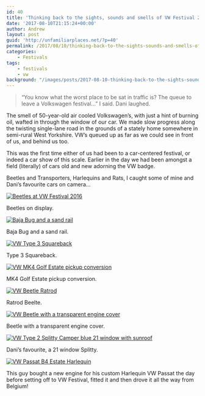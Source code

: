 ```yaml
---
id: 40
title: 'Thinking back to the sights, sounds and smells of VW Festival 2016'
date: '2017-08-10T21:15:24+00:00'
author: Andrew
layout: post
guid: 'http://unfamiliarplaces.net/?p=40'
permalink: /2017/08/10/thinking-back-to-the-sights-sounds-and-smells-of-vw-festival-2016/
categories:
    - Festivals
tags:
    - festivals
    - vw
background: "/images/posts/2017-08-10-thinking-back-to-the-sights-sounds-and-smells-of-vw-festival-2016/IMG_20160814_140622.jpg"
---
```


> “You know what the worst place to be sat in traffic is? The queue to leave a Volkswagen festival…” I said. Dani laughed.

The smell of 50-year-old air cooled Volkswagen’s, with just a hint of burning oil, wafted in through the window of our car. We made slow progress along the twisting single-lane road in the grounds of a stately home somewhere in semi-rural West Yorkshire. VW’s queued up as far as we could see in front of us, and behind us too.

This was the first time either of us had been to a car-centered festival, or indeed a car show of this scale. Earlier in the day we had been amongst a field (literally) of cars old and new adorning the VW badge.

Beetles and Transporters, Harlequins and Rats, I caught some of mine and Dani’s favourite cars on camera…

[![Beetles at VW Festival 2016](/images/posts/2017-08-10-thinking-back-to-the-sights-sounds-and-smells-of-vw-festival-2016/IMG_20160814_140622-768x568.jpg)](/images/posts/2017-08-10-thinking-back-to-the-sights-sounds-and-smells-of-vw-festival-2016/IMG_20160814_140622.jpg)

Beetles on display.

[![Baja Bug and a sand rail](/images/posts/2017-08-10-thinking-back-to-the-sights-sounds-and-smells-of-vw-festival-2016/IMG_20160814_141232-768x568.jpg)](/images/posts/2017-08-10-thinking-back-to-the-sights-sounds-and-smells-of-vw-festival-2016/IMG_20160814_141232.jpg)

Baja Bug and a sand rail.

[![VW Type 3 Squareback](/images/posts/2017-08-10-thinking-back-to-the-sights-sounds-and-smells-of-vw-festival-2016/IMG_20160814_144739-768x568.jpg)](/images/posts/2017-08-10-thinking-back-to-the-sights-sounds-and-smells-of-vw-festival-2016/IMG_20160814_144739.jpg)

Type 3 Squareback.

[![VW MK4 Golf Estate pickup conversion](/images/posts/2017-08-10-thinking-back-to-the-sights-sounds-and-smells-of-vw-festival-2016/IMG_20160814_145533-768x568.jpg)](/images/posts/2017-08-10-thinking-back-to-the-sights-sounds-and-smells-of-vw-festival-2016/IMG_20160814_145533.jpg)

MK4 Golf Estate pickup conversion.

[![VW Beetle Ratrod](/images/posts/2017-08-10-thinking-back-to-the-sights-sounds-and-smells-of-vw-festival-2016/IMG_20160814_150301-768x568.jpg)](/images/posts/2017-08-10-thinking-back-to-the-sights-sounds-and-smells-of-vw-festival-2016/IMG_20160814_150301.jpg)

Ratrod Beelte.

[![VW Beetle with a transparent engine cover](/images/posts/2017-08-10-thinking-back-to-the-sights-sounds-and-smells-of-vw-festival-2016/IMG_20160814_150620-768x568.jpg)](/images/posts/2017-08-10-thinking-back-to-the-sights-sounds-and-smells-of-vw-festival-2016/IMG_20160814_150620.jpg)

Beetle with a transparent engine cover.

[![VW Type 2 Splitty Camper blue 21 window with sunroof](/images/posts/2017-08-10-thinking-back-to-the-sights-sounds-and-smells-of-vw-festival-2016/IMG_20160814_152946-768x568.jpg)](/images/posts/2017-08-10-thinking-back-to-the-sights-sounds-and-smells-of-vw-festival-2016/IMG_20160814_152946.jpg)

Dani’s favourite, a 21 window Splitty.

[![VW Passat B4 Estate Harlequin](/images/posts/2017-08-10-thinking-back-to-the-sights-sounds-and-smells-of-vw-festival-2016/IMG_20160814_155510-768x568.jpg)](/images/posts/2017-08-10-thinking-back-to-the-sights-sounds-and-smells-of-vw-festival-2016/IMG_20160814_155510.jpg)

This guy bought a new engine for his custom Harlequin VW Passat the day before setting off to VW Festival, fitted it and then drove it all the way from Belgium!